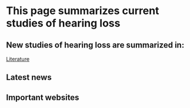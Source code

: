 # This page summarizes current studies of hearing loss


## New studies of hearing loss are summarized in: 

[Literature](./literature.org)

## Latest news

## Important websites


